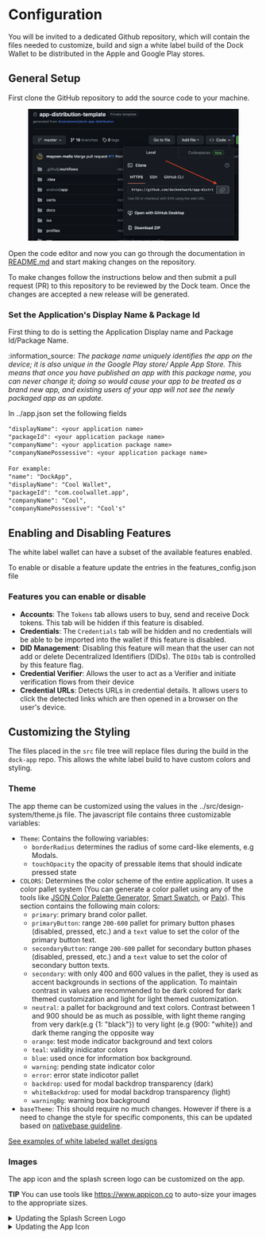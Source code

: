 # Configuration

You will be invited to a dedicated Github repository, which will contain the files needed to customize, build and sign a white label build of the Dock Wallet to be distributed in the Apple and Google Play stores.

## General Setup

First clone the GitHub repository to add the source code to your machine.

<figure><img src="../../.gitbook/assets/Screenshot 2023-09-01 at 17.25.08 (1) (1).png" alt=""><figcaption></figcaption></figure>

Open the code editor and now you can go through the documentation in [README.md](http://readme.md/) and start making changes on the repository.

To make changes follow the instructions below and then submit a pull request (PR) to this repository to be reviewed by the Dock team. Once the changes are accepted a new release will be generated.

### Set the Application's Display Name & Package Id

First thing to do is setting the Application Display name and Package Id/Package Name.

:information\_source: _The package name uniquely identifies the app on the device; it is also unique in the Google Play store/ Apple App Store. This means that once you have published an app with this package name, you can never change it; doing so would cause your app to be treated as a brand new app, and existing users of your app will not see the newly packaged app as an update._

In ../app.json set the following fields

```
"displayName": <your application name>
"packageId": <your application package name>
"companyName": <your application package name>
"companyNamePossessive": <your application package name>

For example:
"name": "DockApp",
"displayName": "Cool Wallet",
"packageId": "com.coolwallet.app",
"companyName": "Cool",
"companyNamePossessive": "Cool's"
```

## Enabling and Disabling Features

The white label wallet can have a subset of the available features enabled.

To enable or disable a feature update the entries in the features\_config.json file

### Features you can enable or disable

* **Accounts**: The `Tokens` tab allows users to buy, send and receive Dock tokens. This tab will be hidden if this feature is disabled.
* **Credentials**: The `Credentials` tab will be hidden and no credentials will be able to be imported into the wallet if this feature is disabled.
* **DID Management**: Disabling this feature will mean that the user can not add or delete Decentralized Identifiers (DIDs). The `DIDs` tab is controlled by this feature flag.
* **Credential Verifier**: Allows the user to act as a Verifier and initiate verification flows from their device
* **Credential URLs**: Detects URLs in credential details. It allows users to click the detected links which are then opened in a browser on the user's device.

## Customizing the Styling

The files placed in the `src` file tree will replace files during the build in the `dock-app` repo. This allows the white label build to have custom colors and styling.

### Theme

The app theme can be customized using the values in the ../src/design-system/theme.js file. The javascript file contains three customizable variables:

* `Theme`: Contains the following variables:
  * `borderRadius` determines the radius of some card-like elements, e.g Modals.
  * `touchOpacity` the opacity of pressable items that should indicate pressed state
* `COLORS`: Determines the color scheme of the entire application. It uses a color pallet system (You can generate a color pallet using any of the tools like [JSON Color Palette Generator](https://json-color-palette-generator.vercel.app/), [Smart Swatch](https://smart-swatch.netlify.app/), or [Palx](https://palx.jxnblk.com/)). This section contains the following main colors:
  * `primary`: primary brand color pallet.
  * `primaryButton`: range `200-600` pallet for primary button phases (disabled, pressed, etc.) and a `text` value to set the color of the primary button text.
  * `secondaryButton`: range `200-600` pallet for secondary button phases (disabled, pressed, etc.) and a `text` value to set the color of secondary button texts.
  * `secondary`: with only 400 and 600 values in the pallet, they is used as accent backgrounds in sections of the application. To maintain contrast in values are recommended to be dark colored for dark themed customization and light for light themed customization.
  * `neutral`: a pallet for background and text colors. Contrast between 1 and 900 should be as much as possible, with light theme ranging from very dark(e.g {1: "black"}) to very light (e.g {900: "white}) and dark theme ranging the opposite way
  * `orange`: test mode indicator background and text colors
  * `teal`: validity inidicator colors
  * `blue`: used once for information box background.
  * `warning`: pending state indicator color
  * `error`: error state indicotor pallet
  * `backdrop`: used for modal backdrop transparency (dark)
  * `whiteBackdrop`: used for modal backdrop transparency (light)
  * `warningBg`: warning box background
* `baseTheme`: This should require no much changes. However if there is a need to change the style for specific components, this can be updated based on [nativebase guideline](https://docs.nativebase.io/customizing-components).

[See examples of white labeled wallet designs](https://www.figma.com/file/hpHhkjv6tz3KdlSX8Hr1tH/White-label-wallet-\(Copy\)?type=design\&node-id=8-175\&mode=design)

### Images

The app icon and the splash screen logo can be customized on the app.

**TIP** You can use tools like https://www.appicon.co to auto-size your images to the appropriate sizes.

<details>

<summary>Updating the Splash Screen Logo </summary>

There are two logos with sizes variations available for customization, they need to be replaced in the following folders.

❗❗❗**Please ensure that the image width matches while allowing the height to be flexible. Avoid adding empty margins to fill the remaining height.**



</details>

<details>

<summary>Updating the App Icon </summary>

The app icon should be a `.png` file and needs to be replaced in the following folders.

</details>
